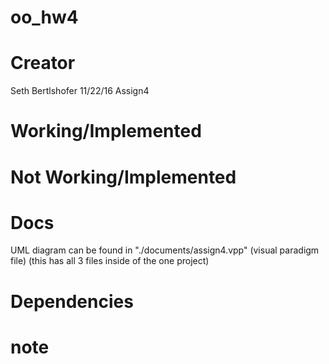 # oo_hw4
# Creator
Seth Bertlshofer
11/22/16
Assign4

# Working/Implemented 

# Not Working/Implemented

# Docs
UML diagram can be found in "./documents/assign4.vpp" (visual paradigm file) (this has all 3 files inside of the one project)

# Dependencies

# note

